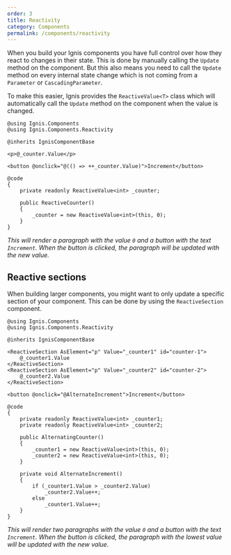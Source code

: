 ```yaml
---
order: 3
title: Reactivity
category: Components
permalink: /components/reactivity
---
```


When you build your Ignis components you have full control over how they react to changes in their state. This is done
by manually calling the `Update` method on the component. But this also means you need to call the `Update` method on
every internal state change which is not coming from a `Parameter` or `CascadingParameter`.

To make this easier, Ignis provides the `ReactiveValue<T>` class which will automatically call the `Update` method on
the component when the value is changed.

```cshtml
@using Ignis.Components
@using Ignis.Components.Reactivity

@inherits IgnisComponentBase

<p>@_counter.Value</p>

<button @onclick="@(() => ++_counter.Value)">Increment</button>

@code
{
    private readonly ReactiveValue<int> _counter;

    public ReactiveCounter()
    {
        _counter = new ReactiveValue<int>(this, 0);
    }
}
```

*This will render a paragraph with the value `0` and a button with the text `Increment`. When the button is clicked, the
paragraph will be updated with the new value.*

## Reactive sections

When building larger components, you might want to only update a specific section of your component. This can be done
by using the `ReactiveSection` component.

```cshtml
@using Ignis.Components
@using Ignis.Components.Reactivity

@inherits IgnisComponentBase

<ReactiveSection AsElement="p" Value="_counter1" id="counter-1">
    @_counter1.Value
</ReactiveSection>
<ReactiveSection AsElement="p" Value="_counter2" id="counter-2">
    @_counter2.Value
</ReactiveSection>

<button @onclick="@AlternateIncrement">Increment</button>

@code
{
    private readonly ReactiveValue<int> _counter1;
    private readonly ReactiveValue<int> _counter2;

    public AlternatingCounter()
    {
        _counter1 = new ReactiveValue<int>(this, 0);
        _counter2 = new ReactiveValue<int>(this, 0);
    }

    private void AlternateIncrement()
    {
        if (_counter1.Value > _counter2.Value)
            _counter2.Value++;
        else
            _counter1.Value++;
    }
}
```

*This will render two paragraphs with the value `0` and a button with the text `Increment`. When the button is clicked,
the paragraph with the lowest value will be updated with the new value.*
